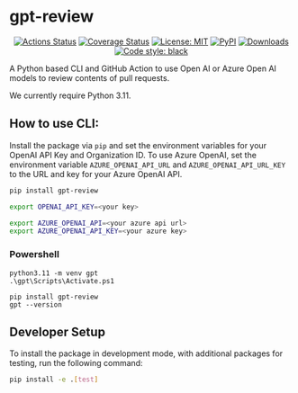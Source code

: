 # gpt-review
<p align="center">
<a href="https://github.com/microsoft/gpt-review/actions"><img alt="Actions Status" src="https://github.com/microsoft/gpt-review/workflows/Python%20CI/badge.svg"></a>
<a href="https://codecov.io/gh/microsoft/gpt-review"><img alt="Coverage Status" src="https://codecov.io/gh/microsoft/gpt-review/branch/main/graph/badge.svg"></a>
<a href="https://github.com/microsoft/gpt-review/blob/main/LICENSE"><img alt="License: MIT" src="https://black.readthedocs.io/en/stable/_static/license.svg"></a>
<a href="https://pypi.org/project/gpt-review/"><img alt="PyPI" src="https://img.shields.io/pypi/v/gpt-review"></a>
<a href="https://pepy.tech/project/gpt-review"><img alt="Downloads" src="https://pepy.tech/badge/gpt-review"></a>
<a href="https://github.com/psf/black"><img alt="Code style: black" src="https://img.shields.io/badge/code%20style-black-000000.svg"></a>
</p>

A Python based CLI and GitHub Action to use Open AI or Azure Open AI models to review contents of pull requests.

We currently require Python 3.11.

## How to use CLI:

Install the package via `pip` and set the environment variables for your OpenAI API Key and Organization ID.
To use Azure OpenAI, set the environment variable `AZURE_OPENAI_API_URL` and `AZURE_OPENAI_API_URL_KEY` to the URL and key for your Azure OpenAI API.


```bash
pip install gpt-review

export OPENAI_API_KEY=<your key>

export AZURE_OPENAI_API=<your azure api url>
export AZURE_OPENAI_API_KEY=<your azure key>

```

### Powershell
```pwsh
python3.11 -m venv gpt
.\gpt\Scripts\Activate.ps1

pip install gpt-review
gpt --version
```

## Developer Setup
To install the package in development mode, with additional packages for testing, run the following command:

```bash
pip install -e .[test]
```
